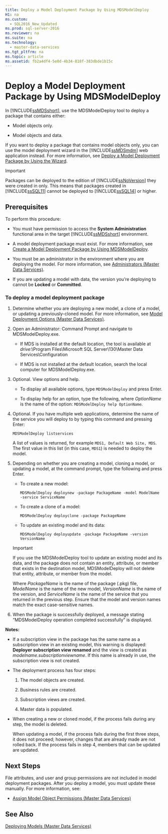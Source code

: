```yaml
---
title: Deploy a Model Deployment Package by Using MDSModelDeploy
H1: na
ms.custom: 
  - SQL2016_New_Updated
ms.prod: sql-server-2016
ms.reviewer: na
ms.suite: na
ms.technology: 
  - master-data-services
ms.tgt_pltfrm: na
ms.topic: article
ms.assetid: fb2a4df4-5e0d-4b34-818f-383dbde1b15c
---
```

# Deploy a Model Deployment Package by Using MDSModelDeploy
  In [!INCLUDE[ssMDSshort](../../Topics/TopicNameContainA/includes/ssMDSshort_md.md)], use the MDSModelDeploy tool to deploy a package that contains either:  
  
-   Model objects only.  
  
-   Model objects and data.  
  
 If you want to deploy a package that contains model objects only, you can use the model deployment wizard in the [!INCLUDE[ssMDSmdm](../../Topics/TopicNameContainA/includes/ssMDSmdm_md.md)] web application instead. For more information, see [Deploy a Model Deployment Package by Using the Wizard](../../Topics/TopicNameContainA/Deploy-a-Model-Deployment-Package-by-Using-the-Wizard.md).  
  
> [!IMPORTANT]  
>  Packages can be deployed to the edition of [!INCLUDE[ssNoVersion](../../Topics/TopicNameContainA/includes/ssNoVersion_md.md)] they were created in only. This means that packages created in [!INCLUDE[ssSQL11](../../Topics/TopicNameContainA/includes/ssSQL11_md.md)] cannot be deployed to [!INCLUDE[ssSQL14](../../Topics/TopicNameContainA/includes/ssSQL14_md.md)] or higher.  
  
## Prerequisites  
 To perform this procedure:  
  
-   You must have permission to access the **System Administration** functional area in the target [!INCLUDE[ssMDSshort](../../Topics/TopicNameContainA/includes/ssMDSshort_md.md)] environment.  
  
-   A model deployment package must exist. For more information, see  [Create a Model Deployment Package by Using MDSModelDeploy](../../Topics/TopicNameContainA/Create-a-Model-Deployment-Package-by-Using-MDSModelDeploy.md).  
  
-   You must be an administrator in the environment where you are deploying the model. For more information, see [Administrators &#40;Master Data Services&#41;](../../Topics/TopicNameNotContainA/Administrators--Master-Data-Services-.md).  
  
-   If you are updating a model with data, the version you’re deploying to cannot be **Locked** or **Committed**.  
  
### To deploy a model deployment package  
  
1.  Determine whether you are deploying a new model, a clone of a model, or updating a previously-cloned model. For more information, see [Model Deployment Options &#40;Master Data Services&#41;](../../Topics/TopicNameNotContainA/Model-Deployment-Options--Master-Data-Services-.md).  
  
2.  Open an Administrator: Command Prompt and navigate to MDSModelDeploy.exe.  
  
    -   If MDS is installed at the default location, the tool is available at *drive*:\Program Files\Microsoft SQL Server\130\Master Data Services\Configuration  
  
    -   If MDS is not installed at the default location, search the local computer for MDSModelDeploy.exe.  
  
3.  Optional. View options and help.  
  
    -   To display all available options, type `MDSModelDeploy` and press Enter.  
  
    -   To display help for an option, type the following, where *OptionName* is the name of the option: `MDSModelDeploy help OptionName`.  
  
4.  Optional. If you have multiple web applications, determine the name of the service you will deploy to by typing this command and pressing Enter:  
  
    ```  
    MDSModelDeploy listservices  
    ```  
  
     A list of values is returned, for example `MDS1, Default Web Site, MDS`. The first value in this list (in this case, `MDS1`) is needed to deploy the model.  
  
5.  Depending on whether you are creating a model, cloning a model, or updating a model, at the command prompt, type the following and press Enter.  
  
    -   To create a new model:  
  
        ```  
        MDSModelDeploy deploynew -package PackageName -model ModelName -service ServiceName  
        ```  
  
    -   To create a clone of a model:  
  
        ```  
        MDSModelDeploy deployclone -package PackageName  
        ```  
  
    -   To update an existing model and its data:  
  
        ```  
        MDSModelDeploy deployupdate -package PackageName -version VersionName  
        ```  
  
    > [!IMPORTANT]  
    >  If you use the MDSModelDeploy tool to update an existing model and its data, and the package does not contain an entity, attribute, or member that exists in the destination model, MDSModelDeploy will not delete that entity, attribute, or member from the model.  
  
     Where *PackageName* is the name of the package (.pkg) file, *ModelName* is the name of the new model, *VersionName* is the name of the version, and *ServiceName* is the name of the service that you returned in the previous step. Ensure that the model and version names match the exact case-sensitive names.  
  
6.  When the package is successfully deployed, a message stating “MDSModelDeploy operation completed successfully” is displayed.  
  
 **Notes:**  
  
-   If a subscription view in the package has the same name as a subscription view in an existing model, this warning is displayed: **Deployer subscription view renamed** and the view is created as *modelname.subscriptionviewname*. If this name is already in use, the subscription view is not created.  
  
-   The deployment process has four steps:  
  
    1.  The model objects are created.  
  
    2.  Business rules are created.  
  
    3.  Subscription views are created.  
  
    4.  Master data is populated.  
  
-   When creating a new or cloned model, if the process fails during any step, the model is deleted.  
  
     When updating a model, if the process fails during the first three steps, it does not proceed; however, changes that are already made are not rolled back. If the process fails in step 4, members that can be updated are updated.  
  
## Next Steps  
 File attributes, and user and group permissions are not included in model deployment packages. After you deploy a model, you must update these manually. For more information, see:  
  
-   [Assign Model Object Permissions &#40;Master Data Services&#41;](../../Topics/TopicNameNotContainA/Assign-Model-Object-Permissions--Master-Data-Services-.md)  
  
## See Also  
 [Deploying Models &#40;Master Data Services&#41;](../../Topics/TopicNameNotContainA/Deploying-Models--Master-Data-Services-.md)  
  
  